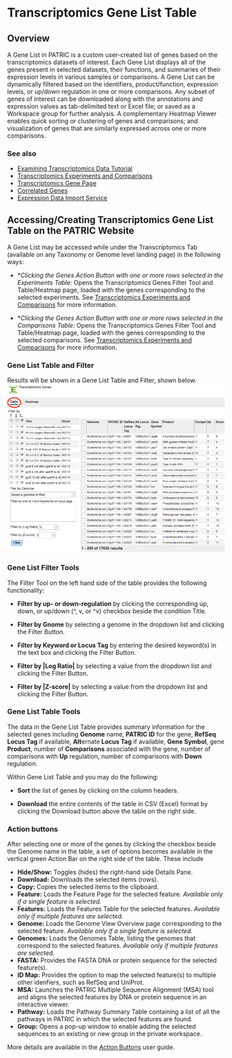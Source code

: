 # Transcriptomics Gene List Table

## Overview
A Gene List in PATRIC is a custom user-created list of genes based on the transcriptomics datasets of interest. Each Gene List displays all of the genes present in selected datasets, their functions, and summaries of their expression levels in various samples or comparisons. A Gene List can be dynamically filtered based on the identifiers, product/function, expression levels, or up/down regulation in one or more comparisons. Any subset of genes of interest can be downloaded along with the annotations and expression values as tab-delimited text or Excel file; or saved as a Workspace group for further analysis. A complementary Heatmap Viewer enables quick sorting or clustering of genes and comparisons; and visualization of genes that are similarly expressed across one or more comparisons.

### See also
  * [Examining Transcriptomics Data Tutorial](https://docs.patricbrc.org//tutorial/examining_transcriptomics_data/examining_transcriptomics_data.html)
  * [Transcriptomics Experiments and Comparisons](../organisms_taxon/experiments_comparisons_tables.html)
  * [Transcriptomics Gene Page](../organisms_gene/transcriptomics.html)
  * [Correlated Genes](../organisms_gene/correlated_genes.html)
  * [Expression Data Import Service](../services/expression_data_import_service.html)

## Accessing/Creating Transcriptomics Gene List Table on the PATRIC Website
A Gene List may be accessed while under the Transcriptomics Tab (available on any Taxonomy or Genome level landing page) in the following ways:

* **Clicking the Genes Action Button with one or more rows selected in the Experiments Table:* Opens the Transcriptomics Genes Filter Tool and Table/Heatmap page, loaded with the genes corresponding to the selected experiments. See [Transcriptomics Experiments and Comparisons](../organisms_taxon/experiments_comparisons_tables.html) for more information.

* **Clicking the Genes Action Button with one or more rows selected in the Comparisons Table:* Opens the Transcriptomics Genes Filter Tool and Table/Heatmap page, loaded with the genes corresponding to the selected comparisons. See [Transcriptomics Experiments and Comparisons](../organisms_taxon/experiments_comparisons_tables.html) for more information.

### Gene List Table and Filter
Results will be shown in a Gene List Table and Filter, shown below.
![Gene List Table](../images/gene_list_table.png)

### Gene List Filter Tools
The Filter Tool on the left hand side of the table provides the following functionality:

* **Filter by up- or down-regulation** by clicking the corresponding up, down, or up/down (^, v, or ^v) checkbox beside the condition Title.

* **Filter by Gnome** by selecting a genome in the dropdown list and clicking the Filter Button.

* **Filter by Keyword or Locus Tag** by entering the desired keyword(s) in the text box and clicking the Filter Button.

* **Filter by |Log Ratio|** by selecting a value from the dropdown list and clicking the Filter Button. 

* **Filter by |Z-score|** by selecting a value from the dropdown list and clicking the Filter Button. 

### Gene List Table Tools

The data in the Gene List Table provides summary information for the selected genes including **Genome** name, **PATRIC ID** for the gene, **RefSeq Locus Tag** if available, **Alt**ernate **Locus Tag** if available, **Gene Symbol**, gene **Product**, number of **Comparisons** associated with the gene, number of comparisons with **Up** regulation, number of comparisons with **Down** regulation. 

Within Gene List Table and you may do the following:

* **Sort** the list of genes by clicking on the column headers.

* **Download** the entire contents of the table in CSV (Excel) format by clicking the Download button above the table on the right side.

### Action buttons

After selecting one or more of the genes by clicking the checkbox beside the Genome name in the table, a set of options becomes available in the vertical green Action Bar on the right side of the table.  These include

* **Hide/Show:** Toggles (hides) the right-hand side Details Pane.
* **Download:**  Downloads the selected items (rows).
* **Copy:** Copies the selected items to the clipboard.
* **Feature:** Loads the Feature Page for the selected feature. *Available only if a single feature is selected.*
* **Features:** Loads the Features Table for the selected features. *Available only if multiple features are selected.*
* **Genome:** Loads the Genome View Overview page corresponding to the selected feature.  *Available only if a single feature is selected.*
* **Genomes:** Loads the Genomes Table, listing the genomes that correspond to the selected features. *Available only if multiple features are selected.*
* **FASTA:** Provides the FASTA DNA or protein sequence for the selected feature(s).
* **ID Map:** Provides the option to map the selected feature(s) to multiple other idenfiers, such as RefSeq and UniProt.
* **MSA:** Launches the PATRIC Multiple Sequence Alignment (MSA) tool and aligns the selected features by DNA or protein sequence in an interactive viewer.
* **Pathway:** Loads the Pathway Summary Table containing a list of all the pathways in PATRIC in which the selected features are found.
* **Group:** Opens a pop-up window to enable adding the selected sequences to an existing or new group in the private workspace.

More details are available in the [Action Buttons](../other/action_buttons.html) user guide.
